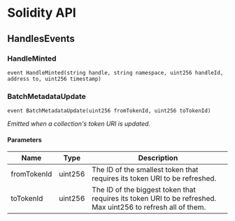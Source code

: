 # Solidity API

## HandlesEvents

### HandleMinted

```solidity
event HandleMinted(string handle, string namespace, uint256 handleId, address to, uint256 timestamp)
```

### BatchMetadataUpdate

```solidity
event BatchMetadataUpdate(uint256 fromTokenId, uint256 toTokenId)
```

_Emitted when a collection's token URI is updated._

#### Parameters

| Name | Type | Description |
| ---- | ---- | ----------- |
| fromTokenId | uint256 | The ID of the smallest token that requires its token URI to be refreshed. |
| toTokenId | uint256 | The ID of the biggest token that requires its token URI to be refreshed. Max uint256 to refresh all of them. |

